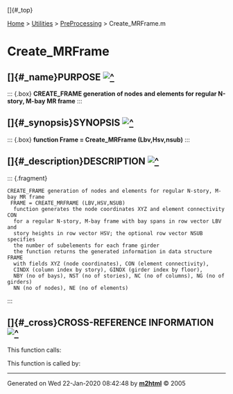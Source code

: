 []{#_top}

<div>

[Home](../../FEDEASLab.html) \> [Utilities](../FEDEASLab.html) \>
[PreProcessing](FEDEASLab.html) \> Create_MRFrame.m

</div>

# Create_MRFrame

## []{#_name}PURPOSE [![\^](../../up.png)](#_top)

::: {.box}
**CREATE_FRAME generation of nodes and elements for regular N-story,
M-bay MR frame**
:::

## []{#_synopsis}SYNOPSIS [![\^](../../up.png)](#_top)

::: {.box}
**function Frame = Create_MRFrame (Lbv,Hsv,nsub)**
:::

## []{#_description}DESCRIPTION [![\^](../../up.png)](#_top)

::: {.fragment}
``` {.comment}
CREATE_FRAME generation of nodes and elements for regular N-story, M-bay MR frame    
 FRAME = CREATE_MRFRAME (LBV,HSV,NSUB)
  function generates the node coordinates XYZ and element connectivity CON
  for a regular N-story, M-bay frame with bay spans in row vector LBV and
  story heights in row vector HSV; the optional row vector NSUB specifies
  the number of subelements for each frame girder 
  the function returns the generated information in data structure FRAME
  with fields XYZ (node coordinates), CON (element connectivity),
  CINDX (column index by story), GINDX (girder index by floor),
  NBY (no of bays), NST (no of stories), NC (no of columns), NG (no of girders)
  NN (no of nodes), NE (no of elements)
```
:::

## []{#_cross}CROSS-REFERENCE INFORMATION [![\^](../../up.png)](#_top)

This function calls:

This function is called by:

------------------------------------------------------------------------

Generated on Wed 22-Jan-2020 08:42:48 by
**[m2html](http://www.artefact.tk/software/matlab/m2html/ "Matlab Documentation in HTML")**
© 2005
